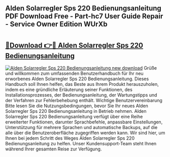 ## Alden Solarregler Sps 220 Bedienungsanleitung PDF Download Free - Part-hc7 User Guide Repair - Service Owner Edition WUrXb

# <h2><a href="http://df09qp.blite.top/?on=Alden+Solarregler+Sps+220+Bedienungsanleitung">🔗Download 👉🔴 Alden Solarregler Sps 220 Bedienungsanleitung</a></h2>

[![Alden Solarregler Sps 220 Bedienungsanleitung new download](https://i.imgur.com/lujVjoI.png)](http://df09qp.blite.top/?on=Alden+Solarregler+Sps+220+Bedienungsanleitung)
Grüße und willkommen zum umfassenden Benutzerhandbuch für Ihr neu erworbenes Alden Solarregler Sps 220 Bedienungsanleitung. Dieses Handbuch soll Ihnen helfen, das Beste aus Ihrem Produkt herauszuholen, indem es eine gründliche Erläuterung seiner Funktionen, des Installationsprozesses, der Bedienungsanleitung, der Wartungstipps und der Verfahren zur Fehlerbehebung enthält. Wichtige Benutzervereinbarung Bitte lesen Sie die Nutzungsbedingungen, bevor Sie Ihr neues Alden Solarregler Sps 220 Bedienungsanleitung in Betrieb nehmen. Alden Solarregler Sps 220 Bedienungsanleitung verfügt über eine Reihe erweiterter Funktionen, darunter Sprachbefehle, anpassbare Einstellungen, Unterstützung für mehrere Sprachen und automatische Backups, auf die alle über die Benutzeroberfläche zugegriffen werden kann. Wir sind hier, um Ihnen bei jedem Schritt des Weges Alden Solarregler Sps 220 Bedienungsanleitung zu helfen. Unser Kundensupport-Team steht Ihnen während Ihrer gesamten Reise zur Verfügung.
